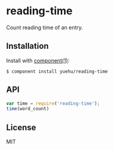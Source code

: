 # reading-time

Count reading time of an entry.

## Installation

Install with [component(1)](http://component.io):

    $ component install yuehu/reading-time

## API

```javascript
var time = require('reading-time');
time(word_count)
```


## License

MIT
